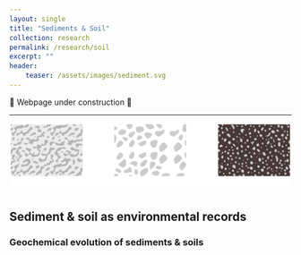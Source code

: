 ```yaml
---
layout: single
title: "Sediments & Soil"
collection: research
permalink: /research/soil
excerpt: ""
header:
    teaser: /assets/images/sediment.svg
---
```


🚧 Webpage under construction 🚧

---

<div style="text-align=center;">
<img style="100%" src="../assets/images/seds-soils.svg">
</div>

## Sediment &amp; soil as environmental records

### Geochemical evolution of sediments &amp; soils


